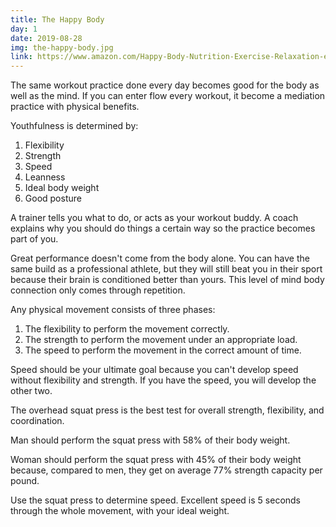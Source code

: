 ```yaml
---
title: The Happy Body
day: 1
date: 2019-08-28
img: the-happy-body.jpg
link: https://www.amazon.com/Happy-Body-Nutrition-Exercise-Relaxation-ebook/dp/B01N21PL3D
---
```


The same workout practice done every day becomes good for the body as well as
the mind. If you can enter flow every workout, it become a mediation practice
with physical benefits.

Youthfulness is determined by:
1. Flexibility
2. Strength
3. Speed
4. Leanness
5. Ideal body weight
6. Good posture

A trainer tells you what to do, or acts as your workout buddy. A coach explains
why you should do things a certain way so the practice becomes part of you.

Great performance doesn't come from the body alone. You can have the same build
as a professional athlete, but they will still beat you in their sport because
their brain is conditioned better than yours. This level of mind body connection
only comes through repetition.

Any physical movement consists of three phases:
1. The flexibility to perform the movement correctly.
2. The strength to perform the movement under an appropriate load.
3. The speed to perform the movement in the correct amount of time.

Speed should be your ultimate goal because you can't develop speed without
flexibility and strength. If you have the speed, you will develop the other two.

The overhead squat press is the best test for overall strength, flexibility, and
coordination.

Man should perform the squat press with 58% of their body weight.

Woman should perform the squat press with 45% of their body weight because,
compared to men, they get on average 77% strength capacity per pound.

Use the squat press to determine speed. Excellent speed is 5 seconds through the
whole movement, with your ideal weight.

